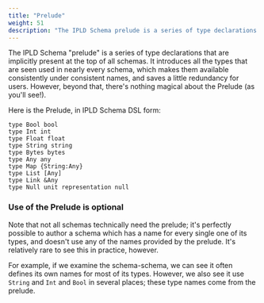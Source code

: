 ```yaml
---
title: "Prelude"
weight: 51
description: "The IPLD Schema prelude is a series of type declarations that are implicitly present at the top of all schemas."
---
```


The IPLD Schema "prelude" is a series of type declarations that are implicitly present at the top of all schemas.
It introduces all the types that are seen used in nearly every schema,
which makes them available consistently under consistent names, and saves a little redundancy for users.
However, beyond that, there's nothing magical about the Prelude (as you'll see!).

Here is the Prelude, in IPLD Schema DSL form:

```ipldsch
type Bool bool
type Int int
type Float float
type String string
type Bytes bytes
type Any any
type Map {String:Any}
type List [Any]
type Link &Any
type Null unit representation null
```

### Use of the Prelude is optional

Note that not all schemas technically need the prelude;
it's perfectly possible to author a schema which has a name for every single one of its types,
and doesn't use any of the names provided by the prelude.
It's relatively rare to see this in practice, however.

For example, if we examine the schema-schema, we can see it often defines its own names for most of its types.
However, we also see it use `String` and `Int` and `Bool` in several places;
these type names come from the prelude.
